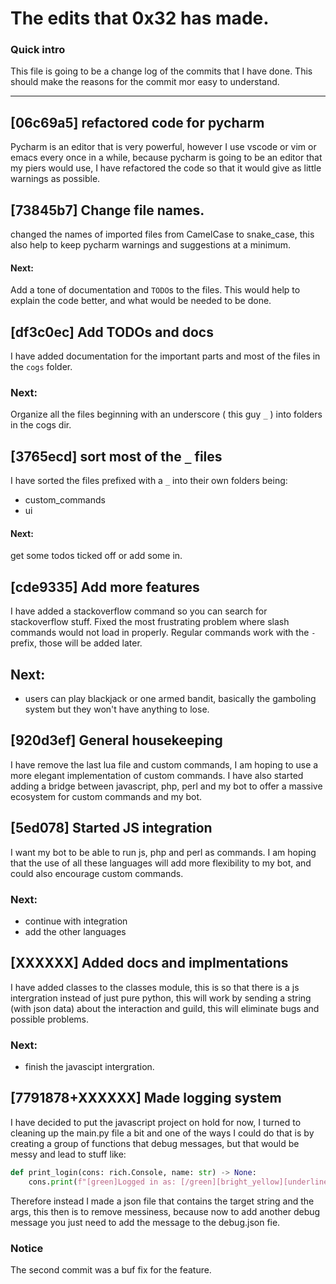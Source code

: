 # The edits that 0x32 has made.

### Quick intro

This file is going to be a change log of the commits that I have done. This should make the reasons for the commit mor easy to understand.

---

## [06c69a5] refactored code for pycharm

Pycharm is an editor that is very powerful, however I use vscode or vim or emacs every once in a while, because pycharm is going to be an editor that my piers would use, I have refactored the code so that it would give as little warnings as possible.

## [73845b7] Change file names.

changed the names of imported files from CamelCase to snake_case, this also help to keep pycharm warnings and suggestions at a minimum.

#### Next:

Add a tone of documentation and `TODO`s to the files. This would help to explain the code better, and what would be needed to be done.

## [df3c0ec] Add TODOs and docs

I have added documentation for the important parts and most of the files in the `cogs` folder.

### Next:

Organize all the files beginning with an underscore ( this guy `_` ) into folders in the cogs dir.

## [3765ecd] sort most of the `_` files

I have sorted the files prefixed with a `_` into their own folders being:

- custom_commands
- ui

#### Next:

get some todos ticked off or add some in.

## [cde9335] Add more features

I have added a stackoverflow command so you can search for stackoverflow stuff.
Fixed the most frustrating problem where slash commands would not load in properly.
Regular commands work with the `-` prefix, those will be added later.

## Next:

- users can play blackjack or one armed bandit, basically the gamboling system but they won't have anything to lose.

## [920d3ef] General housekeeping

I have remove the last lua file and custom commands, I am hoping to use a more elegant implementation of custom commands. I have also started adding a bridge between javascript, php, perl and my bot to offer a massive ecosystem for custom commands and my bot.

## [5ed078] Started JS integration

I want my bot to be able to run js, php and perl as commands. I am hoping that the use of all these languages will add more flexibility to my bot, and could also encourage custom commands.

### Next:

- continue with integration
- add the other languages

## [XXXXXX] Added docs and implmentations

I have added classes to the classes module, this is so that there is a js intergration instead of just pure python, this will work by sending a string (with json data) about the interaction and guild, this will eliminate bugs and possible problems.

### Next:

- finish the javascipt intergration.

## [7791878+XXXXXX] Made logging system

I have decided to put the javascript project on hold for now, I turned to cleaning up the main.py file a bit and one of the ways I could do that is by creating a group of functions that debug messages, but that would be messy and lead to stuff like:

```py
def print_login(cons: rich.Console, name: str) -> None:
    cons.print(f"[green]Logged in as: [/green][bright_yellow][underline]{name}[/underline][/bright_yellow]")
```

Therefore instead I made a json file that contains the target string and the args, this then is to remove messiness, because now to add another debug message you just need to add the message to the debug.json fie.

### Notice

The second commit was a buf fix for the feature.
